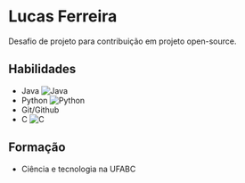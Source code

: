 
# Lucas Ferreira

Desafio de projeto para contribuição em projeto open-source.

## Habilidades
* Java
 ![Java](https://img.shields.io/badge/Java-000?style=for-the-badge&logo=java)
* Python
![Python](https://img.shields.io/badge/Python-000?style=for-the-badge&logo=python)
* Git/Github
* C
![C](https://img.shields.io/badge/C-000?style=for-the-badge&logo=c)

## Formação
* Ciência e tecnologia na UFABC
